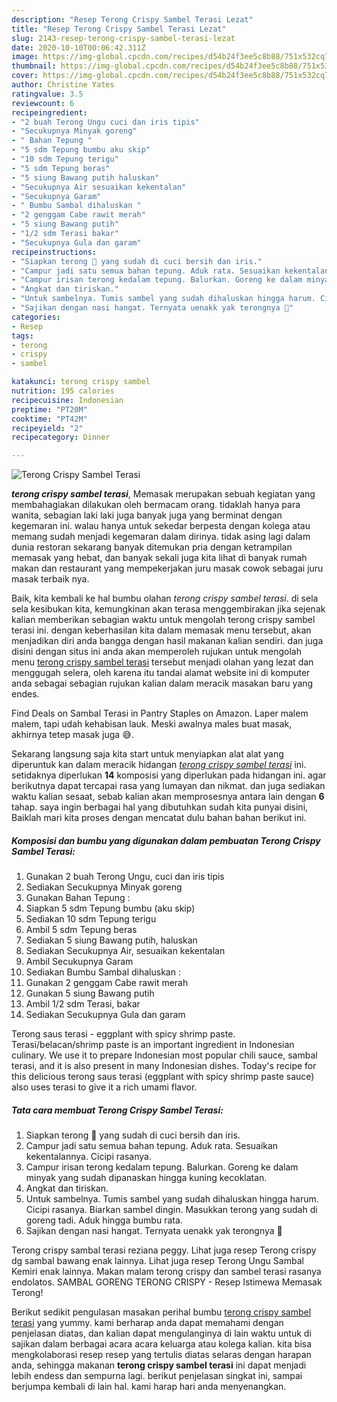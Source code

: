 ```yaml
---
description: "Resep Terong Crispy Sambel Terasi Lezat"
title: "Resep Terong Crispy Sambel Terasi Lezat"
slug: 2143-resep-terong-crispy-sambel-terasi-lezat
date: 2020-10-10T00:06:42.311Z
image: https://img-global.cpcdn.com/recipes/d54b24f3ee5c8b88/751x532cq70/terong-crispy-sambel-terasi-foto-resep-utama.jpg
thumbnail: https://img-global.cpcdn.com/recipes/d54b24f3ee5c8b88/751x532cq70/terong-crispy-sambel-terasi-foto-resep-utama.jpg
cover: https://img-global.cpcdn.com/recipes/d54b24f3ee5c8b88/751x532cq70/terong-crispy-sambel-terasi-foto-resep-utama.jpg
author: Christine Yates
ratingvalue: 3.5
reviewcount: 6
recipeingredient:
- "2 buah Terong Ungu cuci dan iris tipis"
- "Secukupnya Minyak goreng"
- " Bahan Tepung "
- "5 sdm Tepung bumbu aku skip"
- "10 sdm Tepung terigu"
- "5 sdm Tepung beras"
- "5 siung Bawang putih haluskan"
- "Secukupnya Air sesuaikan kekentalan"
- "Secukupnya Garam"
- " Bumbu Sambal dihaluskan "
- "2 genggam Cabe rawit merah"
- "5 siung Bawang putih"
- "1/2 sdm Terasi bakar"
- "Secukupnya Gula dan garam"
recipeinstructions:
- "Siapkan terong 🍆 yang sudah di cuci bersih dan iris."
- "Campur jadi satu semua bahan tepung. Aduk rata. Sesuaikan kekentalannya. Cicipi rasanya."
- "Campur irisan terong kedalam tepung. Balurkan. Goreng ke dalam minyak yang sudah dipanaskan hingga kuning kecoklatan."
- "Angkat dan tiriskan."
- "Untuk sambelnya. Tumis sambel yang sudah dihaluskan hingga harum. Cicipi rasanya. Biarkan sambel dingin. Masukkan terong yang sudah di goreng tadi. Aduk hingga bumbu rata."
- "Sajikan dengan nasi hangat. Ternyata uenakk yak terongnya 🙈"
categories:
- Resep
tags:
- terong
- crispy
- sambel

katakunci: terong crispy sambel 
nutrition: 195 calories
recipecuisine: Indonesian
preptime: "PT20M"
cooktime: "PT42M"
recipeyield: "2"
recipecategory: Dinner

---
```



![Terong Crispy Sambel Terasi](https://img-global.cpcdn.com/recipes/d54b24f3ee5c8b88/751x532cq70/terong-crispy-sambel-terasi-foto-resep-utama.jpg)

<b><i>terong crispy sambel terasi</i></b>, Memasak merupakan sebuah kegiatan yang membahagiakan dilakukan oleh bermacam orang. tidaklah hanya para wanita, sebagian laki laki juga banyak juga yang berminat dengan kegemaran ini. walau hanya untuk sekedar berpesta dengan kolega atau memang sudah menjadi kegemaran dalam dirinya. tidak asing lagi dalam dunia restoran sekarang banyak ditemukan pria dengan ketrampilan memasak yang hebat, dan banyak sekali juga kita lihat di banyak rumah makan dan restaurant yang mempekerjakan juru masak cowok sebagai juru masak terbaik nya.

Baik, kita kembali ke hal bumbu olahan <i>terong crispy sambel terasi</i>. di sela sela kesibukan kita, kemungkinan akan terasa menggembirakan jika sejenak kalian memberikan sebagian waktu untuk mengolah terong crispy sambel terasi ini. dengan keberhasilan kita dalam memasak menu tersebut, akan menjadikan diri anda bangga dengan hasil makanan kalian sendiri. dan juga disini dengan situs ini anda akan memperoleh rujukan untuk mengolah menu <u>terong crispy sambel terasi</u> tersebut menjadi olahan yang lezat dan menggugah selera, oleh karena itu tandai alamat website ini di komputer anda sebagai sebagian rujukan kalian dalam meracik masakan baru yang endes.

Find Deals on Sambal Terasi in Pantry Staples on Amazon. Laper malem malem, tapi udah kehabisan lauk. Meski awalnya males buat masak, akhirnya tetep masak juga 😅.


Sekarang langsung saja kita start untuk menyiapkan alat alat yang diperuntuk kan dalam meracik hidangan <u><i>terong crispy sambel terasi</i></u> ini. setidaknya diperlukan <b>14</b> komposisi yang diperlukan pada hidangan ini. agar berikutnya dapat tercapai rasa yang lumayan dan nikmat. dan juga sediakan waktu kalian sesaat, sebab kalian akan memprosesnya antara lain dengan <b>6</b> tahap. saya ingin berbagai hal yang dibutuhkan sudah kita punyai disini, Baiklah mari kita proses dengan mencatat dulu bahan bahan berikut ini.

<!--inarticleads1-->

##### Komposisi dan bumbu yang digunakan dalam pembuatan Terong Crispy Sambel Terasi:

1. Gunakan 2 buah Terong Ungu, cuci dan iris tipis
1. Sediakan Secukupnya Minyak goreng
1. Gunakan  Bahan Tepung :
1. Siapkan 5 sdm Tepung bumbu (aku skip)
1. Sediakan 10 sdm Tepung terigu
1. Ambil 5 sdm Tepung beras
1. Sediakan 5 siung Bawang putih, haluskan
1. Sediakan Secukupnya Air, sesuaikan kekentalan
1. Ambil Secukupnya Garam
1. Sediakan  Bumbu Sambal dihaluskan :
1. Gunakan 2 genggam Cabe rawit merah
1. Gunakan 5 siung Bawang putih
1. Ambil 1/2 sdm Terasi, bakar
1. Sediakan Secukupnya Gula dan garam


Terong saus terasi - eggplant with spicy shrimp paste. Terasi/belacan/shrimp paste is an important ingredient in Indonesian culinary. We use it to prepare Indonesian most popular chili sauce, sambal terasi, and it is also present in many Indonesian dishes. Today&#39;s recipe for this delicious terong saus terasi (eggplant with spicy shrimp paste sauce) also uses terasi to give it a rich umami flavor. 

<!--inarticleads2-->

##### Tata cara membuat Terong Crispy Sambel Terasi:

1. Siapkan terong 🍆 yang sudah di cuci bersih dan iris.
1. Campur jadi satu semua bahan tepung. Aduk rata. Sesuaikan kekentalannya. Cicipi rasanya.
1. Campur irisan terong kedalam tepung. Balurkan. Goreng ke dalam minyak yang sudah dipanaskan hingga kuning kecoklatan.
1. Angkat dan tiriskan.
1. Untuk sambelnya. Tumis sambel yang sudah dihaluskan hingga harum. Cicipi rasanya. Biarkan sambel dingin. Masukkan terong yang sudah di goreng tadi. Aduk hingga bumbu rata.
1. Sajikan dengan nasi hangat. Ternyata uenakk yak terongnya 🙈


Terong crispy sambal terasi reziana peggy. Lihat juga resep Terong crispy dg sambal bawang enak lainnya. Lihat juga resep Terong Ungu Sambal Kemiri enak lainnya. Makan malam terong crispy dan sambel terasi rasanya endolatos. SAMBAL GORENG TERONG CRISPY - Resep Istimewa Memasak Terong! 

Berikut sedikit pengulasan masakan perihal bumbu <u>terong crispy sambel terasi</u> yang yummy. kami berharap anda dapat memahami dengan penjelasan diatas, dan kalian dapat mengulanginya di lain waktu untuk di sajikan dalam berbagai acara acara keluarga atau kolega kalian. kita bisa mengkolaborasi resep resep yang tertulis diatas selaras dengan harapan anda, sehingga makanan <b>terong crispy sambel terasi</b> ini dapat menjadi lebih endess dan sempurna lagi. berikut penjelasan singkat ini, sampai berjumpa kembali di lain hal. kami harap hari anda menyenangkan.
